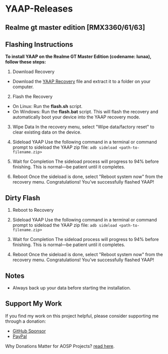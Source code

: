 # YAAP-Releases

## Realme gt master edition [RMX3360/61/63]

## Flashing Instructions

<b>To install YAAP on the Realme GT Master Edition (codename: lunaa), follow these steps:</b>

1. Download Recovery
- Download the [YAAP Recovery](https://github.com/mvimal2607/YAAP_lunaa/releases/download/YAAP-15-HOMEMADE-lunaa-20250523/yaap_recovery.zip) file and extract it to a folder on your computer.

2. Flash the Recovery
- On Linux: Run the <b>flash.sh</b> script.
- On Windows: Run the <b>flash.bat</b> script.
This will flash the recovery and automatically boot your device into the YAAP recovery mode.

3. Wipe Data
In the recovery menu, select "Wipe data/factory reset" to clear existing data on the device.

4. Sideload YAAP
Use the following command in a terminal or command prompt to sideload the YAAP zip file:
``` adb sideload <path-to-filename.zip> ```

5. Wait for Completion
The sideload process will progress to 94% before finishing. This is normal—be patient until it completes.

6. Reboot
Once the sideload is done, select "Reboot system now" from the recovery menu. Congratulations! You’ve successfully flashed YAAP!

## Dirty Flash

1. Reboot to Recovery 

2. Sideload YAAP
Use the following command in a terminal or command prompt to sideload the YAAP zip file:
``` adb sideload <path-to-filename.zip> ```

3. Wait for Completion
The sideload process will progress to 94% before finishing. This is normal—be patient until it completes.

4. Reboot
Once the sideload is done, select "Reboot system now" from the recovery menu. Congratulations! You’ve successfully flashed YAAP!

## Notes

- Always back up your data before starting the installation. 

## Support My Work

If you find my work on this project helpful, please consider supporting me through a donation:

- [GitHub Sponsor](https://github.com/sponsors/mvimal2607)
- [PayPal](http://paypal.me/Vimal2607)

Why Donations Matter for AOSP Projects? [read here](https://github.com/mvimal2607/.github?tab=readme-ov-file#why-donations-matter-for-aosp-projects).
